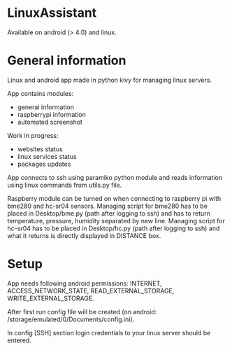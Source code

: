 # LinuxAssistant
Available on android (> 4.0) and linux.

# General information
Linux and android app made in python kivy for managing linux servers.

App contains modules:
* general information
* raspberrypi information
* automated screenshot

Work in progress:
* websites status
* linux services status
* packages updates

App connects to ssh using paramiko python module and reads information using linux commands from utils.py file.

Raspberry module can be turned on when connecting to raspberry pi with bme280 and hc-sr04 sensors. Managing script for bme280 has to be placed in Desktop/bme.py (path after logging to ssh) and has to return temperature, pressure, humidity separated by new line. Managing script for hc-sr04 has to be placed in Desktop/hc.py (path after logging to ssh) and what it returns is directly displayed in DISTANCE box.

# Setup
App needs following android permissions: INTERNET, ACCESS_NETWORK_STATE, READ_EXTERNAL_STORAGE, WRITE_EXTERNAL_STORAGE.

After first run config file will be created (on android: /storage/emulated/0/Documents/config.ini).

In config [SSH] section login credentials to your linux server should be entered.
